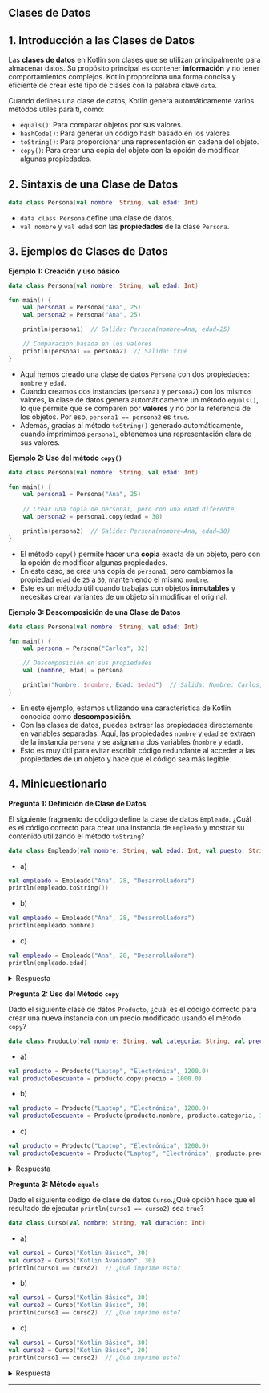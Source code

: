 ## Clases de Datos

## 1. Introducción a las Clases de Datos

Las **clases de datos** en Kotlin son clases que se utilizan principalmente para almacenar datos. Su propósito principal es contener **información** y no tener comportamientos complejos. Kotlin proporciona una forma concisa y eficiente de crear este tipo de clases con la palabra clave `data`.

Cuando defines una clase de datos, Kotlin genera automáticamente varios métodos útiles para ti, como:
- `equals()`: Para comparar objetos por sus valores.
- `hashCode()`: Para generar un código hash basado en los valores.
- `toString()`: Para proporcionar una representación en cadena del objeto.
- `copy()`: Para crear una copia del objeto con la opción de modificar algunas propiedades.

## 2. Sintaxis de una Clase de Datos

```kotlin
data class Persona(val nombre: String, val edad: Int)
```
- `data class Persona` define una clase de datos.
- `val nombre` y `val edad` son las **propiedades** de la clase `Persona`.

## 3. Ejemplos de Clases de Datos

**Ejemplo 1: Creación y uso básico**
```kotlin
data class Persona(val nombre: String, val edad: Int)

fun main() {
    val persona1 = Persona("Ana", 25)
    val persona2 = Persona("Ana", 25)

    println(persona1)  // Salida: Persona(nombre=Ana, edad=25)

    // Comparación basada en los valores
    println(persona1 == persona2)  // Salida: true
}
```
- Aquí hemos creado una clase de datos `Persona` con dos propiedades: `nombre` y `edad`.
- Cuando creamos dos instancias (`persona1` y `persona2`) con los mismos valores, la clase de datos genera automáticamente un método `equals()`, lo que permite que se comparen por **valores** y no por la referencia de los objetos. Por eso, `persona1 == persona2` es `true`.
- Además, gracias al método `toString()` generado automáticamente, cuando imprimimos `persona1`, obtenemos una representación clara de sus valores.

**Ejemplo 2: Uso del método `copy()`**
```kotlin
data class Persona(val nombre: String, val edad: Int)

fun main() {
    val persona1 = Persona("Ana", 25)
    
    // Crear una copia de persona1, pero con una edad diferente
    val persona2 = persona1.copy(edad = 30)

    println(persona2)  // Salida: Persona(nombre=Ana, edad=30)
}
```
- El método `copy()` permite hacer una **copia** exacta de un objeto, pero con la opción de modificar algunas propiedades.
- En este caso, se crea una copia de `persona1`, pero cambiamos la propiedad `edad` de `25` a `30`, manteniendo el mismo `nombre`.
- Este es un método útil cuando trabajas con objetos **inmutables** y necesitas crear variantes de un objeto sin modificar el original.

**Ejemplo 3: Descomposición de una Clase de Datos**
```kotlin
data class Persona(val nombre: String, val edad: Int)

fun main() {
    val persona = Persona("Carlos", 32)

    // Descomposición en sus propiedades
    val (nombre, edad) = persona

    println("Nombre: $nombre, Edad: $edad")  // Salida: Nombre: Carlos, Edad: 32
}
```
- En este ejemplo, estamos utilizando una característica de Kotlin conocida como **descomposición**.
- Con las clases de datos, puedes extraer las propiedades directamente en variables separadas. Aquí, las propiedades `nombre` y `edad` se extraen de la instancia `persona` y se asignan a dos variables (`nombre` y `edad`).
- Esto es muy útil para evitar escribir código redundante al acceder a las propiedades de un objeto y hace que el código sea más legible.

## 4. Minicuestionario

**Pregunta 1: Definición de Clase de Datos**

El siguiente fragmento de código define la clase de datos `Empleado`. ¿Cuál es el código correcto para crear una instancia de `Empleado` y mostrar su contenido utilizando el método `toString`?

```kotlin
data class Empleado(val nombre: String, val edad: Int, val puesto: String)
```

- a) 
```kotlin
val empleado = Empleado("Ana", 28, "Desarrolladora")
println(empleado.toString())
```

- b) 
```kotlin
val empleado = Empleado("Ana", 28, "Desarrolladora")
println(empleado.nombre)
```

- c) 
```kotlin
val empleado = Empleado("Ana", 28, "Desarrolladora")
println(empleado.edad)
```

<details>
  <summary>Respuesta</summary>
    
  **a)**
  ```kotlin
  val empleado = Empleado("Ana", 28, "Desarrolladora")
  println(empleado.toString())
  ```
  - El método `toString` es generado automáticamente en las clases de datos y devuelve una cadena que incluye los valores de todas las propiedades. `empleado.toString()` devolverá `"Empleado(nombre=Ana, edad=28, puesto=Desarrolladora)"`.    
</details>

**Pregunta 2: Uso del Método `copy`**

Dado el siguiente clase de datos `Producto`, ¿cuál es el código correcto para crear una nueva instancia con un precio modificado usando el método `copy`?

```kotlin
data class Producto(val nombre: String, val categoria: String, val precio: Double)
```

- a) 
```kotlin
val producto = Producto("Laptop", "Electrónica", 1200.0)
val productoDescuento = producto.copy(precio = 1000.0)
```

- b) 
```kotlin
val producto = Producto("Laptop", "Electrónica", 1200.0)
val productoDescuento = Producto(producto.nombre, producto.categoria, 1000.0)
```

- c) 
```kotlin
val producto = Producto("Laptop", "Electrónica", 1200.0)
val productoDescuento = Producto("Laptop", "Electrónica", producto.precio - 200.0)
```

<details>
  <summary>Respuesta</summary>
    
  **a)**
  ```kotlin
  val producto = Producto("Laptop", "Electrónica", 1200.0)
  val productoDescuento = producto.copy(precio = 1000.0)
  ```
  - El método `copy` permite crear una nueva instancia de una clase de datos modificando solo algunas propiedades. En este caso, solo se cambia el `precio`.    
</details>

**Pregunta 3: Método `equals`**

Dado el siguiente código de clase de datos `Curso`.¿Qué opción hace que el resultado de ejecutar `println(curso1 == curso2)` sea `true`?


```kotlin
data class Curso(val nombre: String, val duracion: Int)
```

- a) 
```kotlin
val curso1 = Curso("Kotlin Básico", 30)
val curso2 = Curso("Kotlin Avanzado", 30)
println(curso1 == curso2)  // ¿Qué imprime esto?
```

- b) 
```kotlin
val curso1 = Curso("Kotlin Básico", 30)
val curso2 = Curso("Kotlin Básico", 30)
println(curso1 == curso2)  // ¿Qué imprime esto?
```

- c) 
```kotlin
val curso1 = Curso("Kotlin Básico", 30)
val curso2 = Curso("Kotlin Básico", 20)
println(curso1 == curso2)  // ¿Qué imprime esto?
```

<details>
  <summary>Respuesta</summary>
    
  **b)**
  ```kotlin
  val curso1 = Curso("Kotlin Básico", 30)
  val curso2 = Curso("Kotlin Básico", 30)
  println(curso1 == curso2)  // ¿Qué imprime esto?
  ```
  - El método `equals` comparará las propiedades de ambos objetos y devolverá `true` si todas las propiedades son iguales. Aquí, `curso1` y `curso2` tienen las mismas propiedades, por lo que devuelve `true`.    
</details>

---
